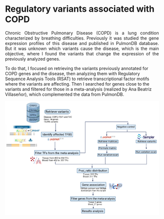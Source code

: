 # Regulatory variants associated with COPD

<p align="justify">
Chronic Obstructive Pulmonary Disease (COPD) is a lung condition characterized by breathing difficulties. Previously it was studied the gene expression profiles of this disease and published in PulmonDB database. But it was unknown which variants cause the disease, which is the main objective, where I found the variants that change the expression of the previously analyzed genes.            

To do that, I focused on retrieving the variants previously annotated for COPD genes and the disease, then analyzing them with Regulatory Sequence Analysis Tools (RSAT) to retrieve transcriptional factor motifs where the variants are affecting. Then I searched for genes close to the variants and filtered for those in a meta-analysis (realized by Ana Beatriz Villaseñor), which complemented the data from PulmonDB.       
</p>

![Flowchart](Flowchart.png)








